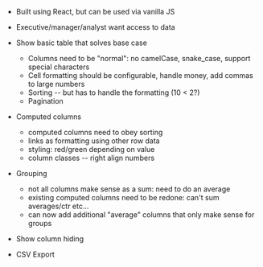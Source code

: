 * Built using React, but can be used via vanilla JS
* Executive/manager/analyst want access to data
* Show basic table that solves base case
  * Columns need to be "normal": no camelCase, snake_case, support special characters
  * Cell formatting should be configurable, handle money, add commas to large numbers
  * Sorting -- but has to handle the formatting (10 < 2?)
  * Pagination

* Computed columns
  * computed columns need to obey sorting
  * links as formatting using other row data
  * styling: red/green depending on value
  * column classes -- right align numbers

* Grouping
  * not all columns make sense as a sum: need to do an average
  * existing computed columns need to be redone: can't sum averages/ctr etc...
  * can now add additional "average" columns that only make sense for groups

* Show column hiding
* CSV Export
